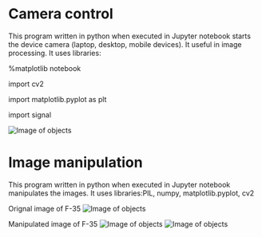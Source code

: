 # Camera control
This program written in python when executed in Jupyter notebook starts the device camera (laptop, desktop, mobile devices). It useful in image processing. It uses libraries:

%matplotlib notebook

import cv2

import matplotlib.pyplot as plt

import signal


![Image of objects](https://github.com/ashar367/program-to-start-device-camera/blob/master/image-process.png)


# Image manipulation
This program written in python when executed in Jupyter notebook manipulates the images. It uses libraries:PIL, numpy, matplotlib.pyplot, cv2

Orignal image of F-35
![Image of objects](https://github.com/ashar367/program-to-start-device-camera/blob/master/image-process.png)

Manipulated image of F-35
![Image of objects](https://github.com/ashar367/program-to-start-device-camera/blob/master/image-process.png)
![Image of objects](https://github.com/ashar367/program-to-start-device-camera/blob/master/image-process.png)

